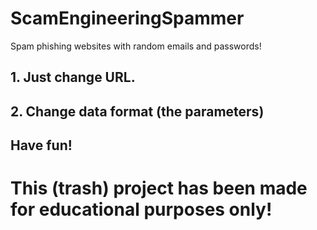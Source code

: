 # ScamEngineeringSpammer
Spam phishing websites with random emails and passwords!
## 1. Just change URL.
## 2. Change data format (the parameters)
## Have fun! 

# This (trash) project has been made for educational purposes only!
